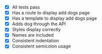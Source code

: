 * [x] All tests pass
* [x] Has a route to display add dogs page
* [x] Has a template to display add dogs page
* [x] Adds dog through the API
* [x] Styles display correctly
* [x] Names are included
* [x] Consistent indentation
* [x] Consistent semicolon usage
